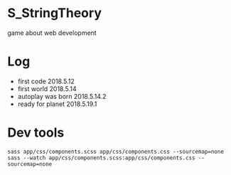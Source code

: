 # S_StringTheory
game about web development

# Log

- first code 2018.5.12
- first world 2018.5.14
- autoplay was born 2018.5.14.2
- ready for planet 2018.5.19.1

# Dev tools

```
sass app/css/components.scss app/css/components.css --sourcemap=none
sass --watch app/css/components.scss:app/css/components.css --sourcemap=none
```
